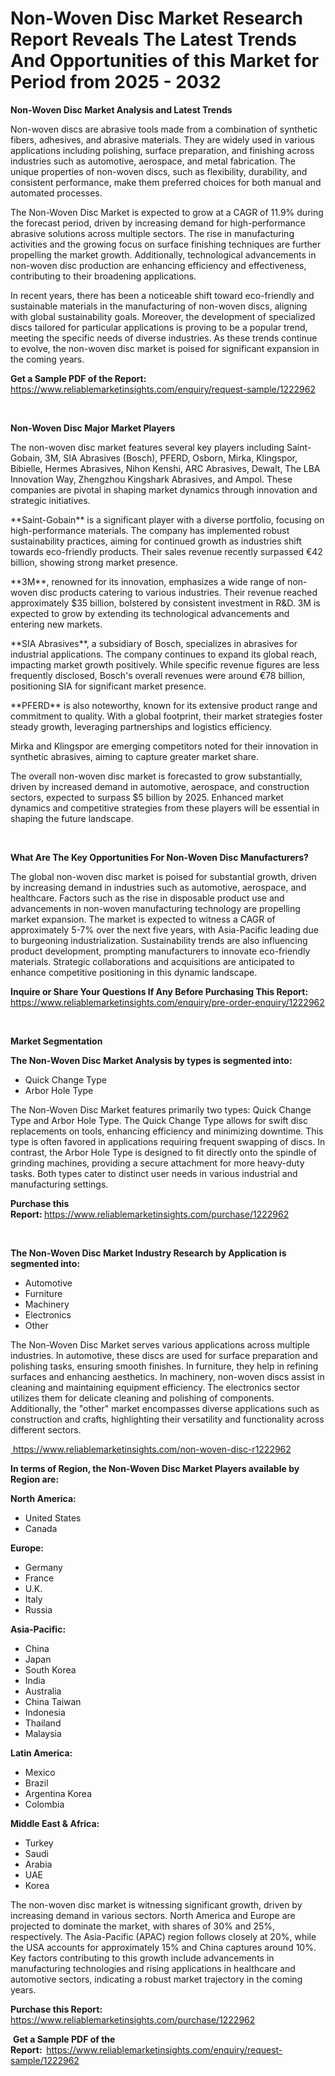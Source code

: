 <p><h1>Non-Woven Disc Market Research Report Reveals The Latest Trends And Opportunities of this Market for Period from 2025 - 2032</h1></p><p><strong>Non-Woven Disc Market Analysis and Latest Trends</strong></p>
<p><p>Non-woven discs are abrasive tools made from a combination of synthetic fibers, adhesives, and abrasive materials. They are widely used in various applications including polishing, surface preparation, and finishing across industries such as automotive, aerospace, and metal fabrication. The unique properties of non-woven discs, such as flexibility, durability, and consistent performance, make them preferred choices for both manual and automated processes.</p><p>The Non-Woven Disc Market is expected to grow at a CAGR of 11.9% during the forecast period, driven by increasing demand for high-performance abrasive solutions across multiple sectors. The rise in manufacturing activities and the growing focus on surface finishing techniques are further propelling the market growth. Additionally, technological advancements in non-woven disc production are enhancing efficiency and effectiveness, contributing to their broadening applications.</p><p>In recent years, there has been a noticeable shift toward eco-friendly and sustainable materials in the manufacturing of non-woven discs, aligning with global sustainability goals. Moreover, the development of specialized discs tailored for particular applications is proving to be a popular trend, meeting the specific needs of diverse industries. As these trends continue to evolve, the non-woven disc market is poised for significant expansion in the coming years.</p></p>
<p><strong>Get a Sample PDF of the Report:&nbsp;</strong> <a href="https://www.reliablemarketinsights.com/enquiry/request-sample/1222962?utm_campaign=3556&utm_medium=2&utm_source=Github&utm_content=ia&utm_term=12042025&utm_id=non-woven-disc">https://www.reliablemarketinsights.com/enquiry/request-sample/1222962</a></p>
<p>&nbsp;</p>
<p><strong>Non-Woven Disc Major Market Players</strong></p>
<p><p>The non-woven disc market features several key players including Saint-Gobain, 3M, SIA Abrasives (Bosch), PFERD, Osborn, Mirka, Klingspor, Bibielle, Hermes Abrasives, Nihon Kenshi, ARC Abrasives, Dewalt, The LBA Innovation Way, Zhengzhou Kingshark Abrasives, and Ampol. These companies are pivotal in shaping market dynamics through innovation and strategic initiatives.</p><p>**Saint-Gobain** is a significant player with a diverse portfolio, focusing on high-performance materials. The company has implemented robust sustainability practices, aiming for continued growth as industries shift towards eco-friendly products. Their sales revenue recently surpassed €42 billion, showing strong market presence.</p><p>**3M**, renowned for its innovation, emphasizes a wide range of non-woven disc products catering to various industries. Their revenue reached approximately $35 billion, bolstered by consistent investment in R&D. 3M is expected to grow by extending its technological advancements and entering new markets.</p><p>**SIA Abrasives**, a subsidiary of Bosch, specializes in abrasives for industrial applications. The company continues to expand its global reach, impacting market growth positively. While specific revenue figures are less frequently disclosed, Bosch's overall revenues were around €78 billion, positioning SIA for significant market presence.</p><p>**PFERD** is also noteworthy, known for its extensive product range and commitment to quality. With a global footprint, their market strategies foster steady growth, leveraging partnerships and logistics efficiency.</p><p>Mirka and Klingspor are emerging competitors noted for their innovation in synthetic abrasives, aiming to capture greater market share. </p><p>The overall non-woven disc market is forecasted to grow substantially, driven by increased demand in automotive, aerospace, and construction sectors, expected to surpass $5 billion by 2025. Enhanced market dynamics and competitive strategies from these players will be essential in shaping the future landscape.</p></p>
<p>&nbsp;</p>
<p><strong>What Are The Key Opportunities For Non-Woven Disc Manufacturers?</strong></p>
<p><p>The global non-woven disc market is poised for substantial growth, driven by increasing demand in industries such as automotive, aerospace, and healthcare. Factors such as the rise in disposable product use and advancements in non-woven manufacturing technology are propelling market expansion. The market is expected to witness a CAGR of approximately 5-7% over the next five years, with Asia-Pacific leading due to burgeoning industrialization. Sustainability trends are also influencing product development, prompting manufacturers to innovate eco-friendly materials. Strategic collaborations and acquisitions are anticipated to enhance competitive positioning in this dynamic landscape.</p></p>
<p><strong>Inquire or Share Your Questions If Any Before Purchasing This Report:</strong> <a href="https://www.reliablemarketinsights.com/enquiry/pre-order-enquiry/1222962?utm_campaign=3556&utm_medium=2&utm_source=Github&utm_content=ia&utm_term=12042025&utm_id=non-woven-disc">https://www.reliablemarketinsights.com/enquiry/pre-order-enquiry/1222962</a></p>
<p>&nbsp;</p>
<p><strong>Market Segmentation</strong></p>
<p><strong>The Non-Woven Disc Market Analysis by types is segmented into:</strong></p>
<p><ul><li>Quick Change Type</li><li>Arbor Hole Type</li></ul></p>
<p><p>The Non-Woven Disc Market features primarily two types: Quick Change Type and Arbor Hole Type. The Quick Change Type allows for swift disc replacements on tools, enhancing efficiency and minimizing downtime. This type is often favored in applications requiring frequent swapping of discs. In contrast, the Arbor Hole Type is designed to fit directly onto the spindle of grinding machines, providing a secure attachment for more heavy-duty tasks. Both types cater to distinct user needs in various industrial and manufacturing settings.</p></p>
<p><strong>Purchase this Report:&nbsp;</strong><a href="https://www.reliablemarketinsights.com/purchase/1222962?utm_campaign=3556&utm_medium=2&utm_source=Github&utm_content=ia&utm_term=12042025&utm_id=non-woven-disc">https://www.reliablemarketinsights.com/purchase/1222962</a></p>
<p>&nbsp;</p>
<p><strong>The Non-Woven Disc Market Industry Research by Application is segmented into:</strong></p>
<p><ul><li>Automotive</li><li>Furniture</li><li>Machinery</li><li>Electronics</li><li>Other</li></ul></p>
<p><p>The Non-Woven Disc Market serves various applications across multiple industries. In automotive, these discs are used for surface preparation and polishing tasks, ensuring smooth finishes. In furniture, they help in refining surfaces and enhancing aesthetics. In machinery, non-woven discs assist in cleaning and maintaining equipment efficiency. The electronics sector utilizes them for delicate cleaning and polishing of components. Additionally, the "other" market encompasses diverse applications such as construction and crafts, highlighting their versatility and functionality across different sectors.</p></p>
<p><a href="https://www.reliablemarketinsights.com/non-woven-disc-r1222962?utm_campaign=3556&utm_medium=2&utm_source=Github&utm_content=ia&utm_term=12042025&utm_id=non-woven-disc">&nbsp;https://www.reliablemarketinsights.com/non-woven-disc-r1222962</a></p>
<p><strong>In terms of Region, the Non-Woven Disc Market Players available by Region are:</strong></p>
<p>
    <p> <strong> North America: </strong>
        <ul>
            <li>United States</li>
            <li>Canada</li>
        </ul>
        </p> 
    <p> <strong> Europe: </strong>
        <ul>
            <li>Germany</li>
            <li>France</li>
            <li>U.K.</li>
            <li>Italy</li>
            <li>Russia</li>
        </ul>
        </p> 
    <p> <strong> Asia-Pacific: </strong>
        <ul>
            <li>China</li>
            <li>Japan</li>
            <li>South Korea</li>
            <li>India</li>
            <li>Australia</li>
            <li>China Taiwan</li>
            <li>Indonesia</li>
            <li>Thailand</li>
            <li>Malaysia</li>
        </ul>
        </p> 
    <p> <strong> Latin America: </strong>
        <ul>
            <li>Mexico</li>
            <li>Brazil</li>
            <li>Argentina Korea</li>
            <li>Colombia</li>
        </ul>
        </p> 
    <p> <strong> Middle East & Africa: </strong>
        <ul>
            <li>Turkey</li>
            <li>Saudi</li>
            <li>Arabia</li>
            <li>UAE</li>
            <li>Korea</li>
        </ul>
    </p>
    </p>
<p><p>The non-woven disc market is witnessing significant growth, driven by increasing demand in various sectors. North America and Europe are projected to dominate the market, with shares of 30% and 25%, respectively. The Asia-Pacific (APAC) region follows closely at 20%, while the USA accounts for approximately 15% and China captures around 10%. Key factors contributing to this growth include advancements in manufacturing technologies and rising applications in healthcare and automotive sectors, indicating a robust market trajectory in the coming years.</p></p>
<p><strong>Purchase this Report: </strong><a href="https://www.reliablemarketinsights.com/purchase/1222962?utm_campaign=3556&utm_medium=2&utm_source=Github&utm_content=ia&utm_term=12042025&utm_id=non-woven-disc">https://www.reliablemarketinsights.com/purchase/1222962</a></p>
<p>&nbsp;<strong>Get a Sample PDF of the Report:&nbsp;&nbsp;</strong><a href="https://www.reliablemarketinsights.com/enquiry/request-sample/1222962?utm_campaign=3556&utm_medium=2&utm_source=Github&utm_content=ia&utm_term=12042025&utm_id=non-woven-disc">https://www.reliablemarketinsights.com/enquiry/request-sample/1222962</a></p>
<p><strong></strong></p>
<p><p></p><p></p><p></p></p>